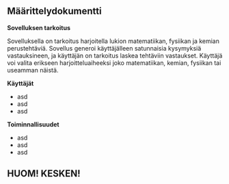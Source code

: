 ## Määrittelydokumentti

**Sovelluksen tarkoitus**

Sovelluksella on tarkoitus harjoitella lukion matematiikan, fysiikan ja kemian perustehtäviä. Sovellus
generoi käyttäjälleen satunnaisia kysymyksiä vastauksineen, ja käyttäjän on tarkoitus laskea tehtäviin
vastaukset. Käyttäjä voi valita erikseen harjoitteluaiheeksi joko matematiikan, kemian, fysiikan tai useamman
näistä.


**Käyttäjät**
- asd
- asd
- asd


**Toiminnallisuudet**
- asd
- asd
- asd


## HUOM! KESKEN!

